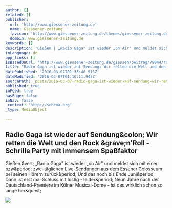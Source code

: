 ```yaml
---
author: []
related: []
publisher:
  url: 'http://www.giessener-zeitung.de'
  name: Giessener-zeitung
  favicon: 'http://www.giessener-zeitung.de/themes/giessener-zeitung.de/resources/images/favicon.ico'
  domain: www.giessener-zeitung.de
keywords: []
description: 'Gießen | „Radio Gaga" ist wieder „on Air" und meldet sich mit einer bzw. zwei täglichen Live-Sendungen aus dem Essener Colosseum bei seinen Hörern zurück. Und das noch bis Ende Juni. Dann ist erst mal Schluss mit lustig - leider. Neun Jahre nach der Deutschland-Premiere im Kölner Musical-Dome - ist das wirklich schon so lange her?'
inLanguage: de
app_links: []
isBasedOnUrl: 'http://www.giessener-zeitung.de/giessen/beitrag/79044/radio-gaga-ist-wieder-auf-sendung-wir-retten-die-welt-und-den-rock-nroll-schrille-party-mit-immensem-spassfaktor/'
title: "Radio Gaga ist wieder auf Sendung: Wir retten die Welt und den Rock `n'Roll - Schrille Party mit immensem Spaßfaktor"
datePublished: '2016-03-07T01:35:40.915Z'
dateModified: '2016-03-07T01:10:11.943Z'
sourcePath: _posts/2016-03-07-radio-gaga-ist-wieder-auf-sendung-wir-retten-die-welt-und-d.md
published: true
inFeed: true
hasPage: false
inNav: false
_context: 'http://schema.org'
_type: MediaObject

---
```

<article style=""><h1>Radio Gaga ist wieder auf Sendung&amp;colon; Wir retten die Welt und den Rock &amp;grave;n'Roll - Schrille Party mit immensem Spaßfaktor</h1><p>Gießen &amp;vert; „Radio Gaga" ist wieder „on Air" und meldet sich mit einer bzw&amp;period; zwei täglichen Live-Sendungen aus dem Essener Colosseum bei seinen Hörern zurück&amp;period; Und das noch bis Ende Juni&amp;period; Dann ist erst mal Schluss mit lustig - leider&amp;period; Neun Jahre nach der Deutschland-Premiere im Kölner Musical-Dome - ist das wirklich schon so lange her&amp;quest;</p><img src="http://www.giessener-zeitung.de/resources/mediadb/2013/04/22/221565_preview.jpg?1366649397" /></article>